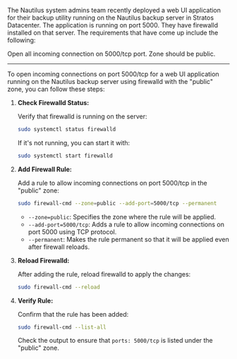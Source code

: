 The Nautilus system admins team recently deployed a web UI application for their backup utility running on the Nautilus backup server in Stratos Datacenter. The application is running on port 5000. They have firewalld installed on that server. The requirements that have come up include the following:



Open all incoming connection on 5000/tcp port. Zone should be public.


----------------

To open incoming connections on port 5000/tcp for a web UI application running on the Nautilus backup server using firewalld with the "public" zone, you can follow these steps:

1. **Check Firewalld Status:**

   Verify that firewalld is running on the server:

   ```bash
   sudo systemctl status firewalld
   ```

   If it's not running, you can start it with:

   ```bash
   sudo systemctl start firewalld
   ```

2. **Add Firewall Rule:**

   Add a rule to allow incoming connections on port 5000/tcp in the "public" zone:

   ```bash
   sudo firewall-cmd --zone=public --add-port=5000/tcp --permanent
   ```

   - `--zone=public`: Specifies the zone where the rule will be applied.
   - `--add-port=5000/tcp`: Adds a rule to allow incoming connections on port 5000 using TCP protocol.
   - `--permanent`: Makes the rule permanent so that it will be applied even after firewall reloads.

3. **Reload Firewalld:**

   After adding the rule, reload firewalld to apply the changes:

   ```bash
   sudo firewall-cmd --reload
   ```

4. **Verify Rule:**

   Confirm that the rule has been added:

   ```bash
   sudo firewall-cmd --list-all
   ```

   Check the output to ensure that `ports: 5000/tcp` is listed under the "public" zone.

